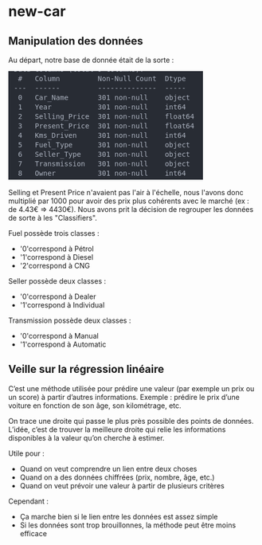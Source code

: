 # new-car
 
## Manipulation des données

Au départ, notre base de donnée était de la sorte :

![Texte alternatif](screenshots/dataframe.png "Titre de l'image")

Selling et Present Price n'avaient pas l'air à l'échelle, nous l'avons donc multiplié par 1000 pour avoir des prix plus cohérents avec le marché (ex : de 4.43€ => 4430€).
Nous avons prit la décision de regrouper les données de sorte à les "Classifiers".

Fuel possède trois classes :
- '0'correspond à Pétrol 
- '1'correspond à Diesel 
- '2'correspond à CNG 

Seller possède deux classes :
- '0'correspond à Dealer
- '1'correspond à Individual

Transmission possède deux classes :
- '0'correspond à Manual
- '1'correspond à Automatic 

## Veille sur la régression linéaire

C’est une méthode utilisée pour prédire une valeur (par exemple un prix ou un score) à partir d’autres informations.
Exemple : prédire le prix d’une voiture en fonction de son âge, son kilométrage, etc.

On trace une droite qui passe le plus près possible des points de données.
L’idée, c’est de trouver la meilleure droite qui relie les informations disponibles à la valeur qu’on cherche à estimer.

Utile pour : 
- Quand on veut comprendre un lien entre deux choses
- Quand on a des données chiffrées (prix, nombre, âge, etc.)
- Quand on veut prévoir une valeur à partir de plusieurs critères

Cependant : 
- Ça marche bien si le lien entre les données est assez simple
- Si les données sont trop brouillonnes, la méthode peut être moins efficace